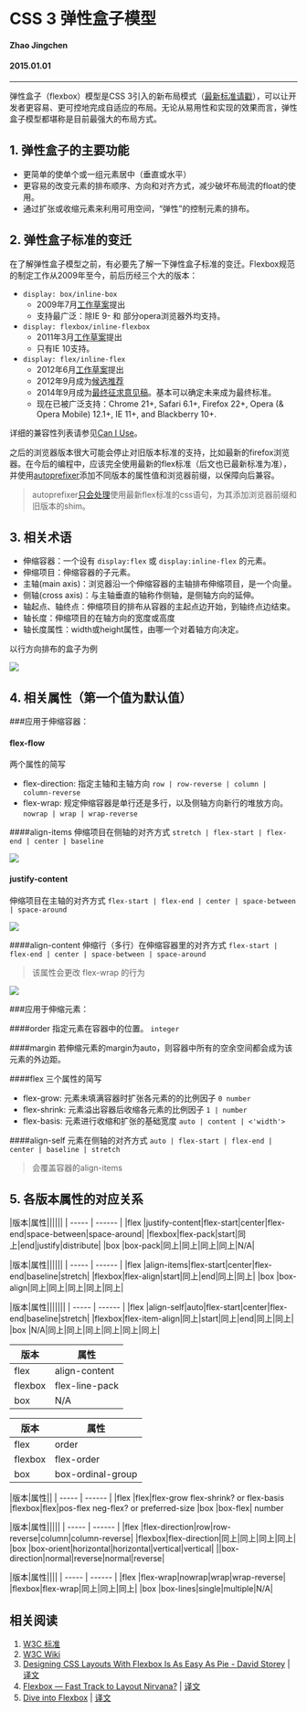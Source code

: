 CSS 3 弹性盒子模型
=======================
#### Zhao Jingchen
#### 2015.01.01
---------------

弹性盒子（flexbox）模型是CSS 3引入的新布局模式（[最新标准请戳](http://www.w3.org/TR/css3-flexbox/)），可以让开发者更容易、更可控地完成自适应的布局。无论从易用性和实现的效果而言，弹性盒子模型都堪称是目前最强大的布局方式。

## 1. 弹性盒子的主要功能
- 更简单的使单个或一组元素居中（垂直或水平）
- 更容易的改变元素的排布顺序、方向和对齐方式，减少破坏布局流的float的使用。
- 通过扩张或收缩元素来利用可用空间，“弹性”的控制元素的排布。

## 2. 弹性盒子标准的变迁
在了解弹性盒子模型之前，有必要先了解一下弹性盒子标准的变迁。Flexbox规范的制定工作从2009年至今，前后历经三个大的版本：

- `display: box/inline-box`
    - 2009年7月[工作草案](http://www.w3.org/TR/2009/WD-css3-flexbox-20090723/)提出
    - 支持最广泛：除IE 9- 和 部分opera浏览器外均支持。
- `display: flexbox/inline-flexbox`
    - 2011年3月[工作草案](http://www.w3.org/TR/2011/WD-css3-flexbox-20110322/)提出
    - 只有IE 10支持。
- `display: flex/inline-flex`
    - 2012年6月[工作草案](http://www.w3.org/TR/2012/WD-css3-flexbox-20120612/)提出
    - 2012年9月成为[候选推荐](http://www.w3.org/TR/2012/CR-css3-flexbox-20120918/)
    - 2014年9月成为[最终征求意见稿](http://www.w3.org/TR/2014/WD-css-flexbox-1-20140925/)。基本可以确定未来成为最终标准。
    - 现在已被广泛支持：Chrome 21+, Safari 6.1+, Firefox 22+, Opera (& Opera Mobile) 12.1+, IE 11+, and Blackberry 10+.

详细的兼容性列表请参见[Can I Use](http://caniuse.com/#feat=flexbox)。

之后的浏览器版本很大可能会停止对旧版本标准的支持，比如最新的firefox浏览器。在今后的编程中，应该完全使用最新的flex标准（后文也已最新标准为准），并使用[autoprefixer](https://github.com/postcss/autoprefixer)添加不同版本的属性值和浏览器前缀，以保障向后兼容。

> autoprefixer[只会处理](https://github.com/postcss/autoprefixer#why-doesnt-autoprefixer-support-display-box-box-align-etc)使用最新flex标准的css语句，为其添加浏览器前缀和旧版本的shim。


## 3. 相关术语
- 伸缩容器：一个设有 `display:flex` 或 `display:inline-flex` 的元素。
- 伸缩项目：伸缩容器的子元素。
- 主轴(main axis)：浏览器沿一个伸缩容器的主轴排布伸缩项目，是一个向量。
- 侧轴(cross axis)：与主轴垂直的轴称作侧轴，是侧轴方向的延伸。
- 轴起点、轴终点：伸缩项目的排布从容器的主起点边开始，到轴终点边结束。
- 轴长度：伸缩项目的在轴方向的宽度或高度
- 轴长度属性：width或height属性，由哪一个对着轴方向决定。

以行方向排布的盒子为例

![](http://www.w3.org/html/ig/zh/wiki/images/b/bf/Flex-direction-terms-new.zh-hans.png)

## 4. 相关属性（第一个值为默认值）

###应用于伸缩容器：

#### flex-flow
两个属性的简写
- flex-direction: 指定主轴和主轴方向 `row | row-reverse | column | column-reverse`
- flex-wrap: 规定伸缩容器是单行还是多行，以及侧轴方向新行的堆放方向。 `nowrap | wrap | wrap-reverse`

####align-items
伸缩项目在侧轴的对齐方式 `stretch | flex-start | flex-end | center | baseline`

![](http://www.w3.org/html/ig/zh/wiki/images/5/59/Flex-align.png)

#### justify-content
伸缩项目在主轴的对齐方式 `flex-start | flex-end | center | space-between | space-around`

![](http://www.w3.org/html/ig/zh/wiki/images/1/1b/Flex-pack-new.png)

####align-content
伸缩行（多行）在伸缩容器里的对齐方式 `flex-start | flex-end | center | space-between | space-around`

> 该属性会更改 flex-wrap 的行为

![](http://www.w3.org/html/ig/zh/wiki/images/9/97/Align-content-example.png)

###应用于伸缩元素：

####order
指定元素在容器中的位置。 `integer`

####margin
若伸缩元素的margin为auto，则容器中所有的空余空间都会成为该元素的外边距。

####flex
三个属性的简写
- flex-grow: 元素未填满容器时扩张各元素的的比例因子 `0 number`
- flex-shrink: 元素溢出容器后收缩各元素的比例因子 `1 | number`
- flex-basis: 元素进行收缩和扩张的基础宽度 `auto | content | <'width'>`

####align-self
元素在侧轴的对齐方式 `auto | flex-start | flex-end | center | baseline | stretch`

>会覆盖容器的align-items

## 5. 各版本属性的对应关系

|版本|属性||||||
| ----- | ------ |
|flex   |justify-content|flex-start|center|flex-end|space-between|space-around|
|flexbox|flex-pack|start|同上|end|justify|distribute|
|box    |box-pack|同上|同上|同上|同上|N/A|

|版本|属性||||||
| ----- | ------ |
|flex   |align-items|flex-start|center|flex-end|baseline|stretch|
|flexbox|flex-align|start|同上|end|同上|同上|
|box    |box-align|同上|同上|同上|同上|同上|

|版本|属性|||||||
| ----- | ------ |
|flex   |align-self|auto|flex-start|center|flex-end|baseline|stretch|
|flexbox|flex-item-align|同上|start|同上|end|同上|同上|
|box    |N/A|同上|同上|同上|同上|同上|同上|

|版本|属性|
| ----- | ------ |
|flex   |align-content|flex-start|center|flex-end|space-between|space-around|stretch|
|flexbox|flex-line-pack|start|同上|end|justify|distribute|stretch|
|box    |N/A|同上|同上|同上|同上|同上|同上|

|版本|属性|
| ----- | ------ |
|flex   |order|
|flexbox|flex-order|
|box    |box-ordinal-group|

|版本|属性||
| ----- | ------ |
|flex   |flex|flex-grow flex-shrink? or flex-basis
|flexbox|flex|pos-flex neg-flex? or preferred-size
|box    |box-flex| number

|版本|属性|||||
| ----- | ------ |
|flex   |flex-direction|row|row-reverse|column|column-reverse|
|flexbox|flex-direction|同上|同上|同上|同上|
|box    |box-orient|horizontal|horizontal|vertical|vertical|
||box-direction|normal|reverse|normal|reverse|

|版本|属性||||
| ----- | ------ |
|flex   |flex-wrap|nowrap|wrap|wrap-reverse|
|flexbox|flex-wrap|同上|同上|同上|
|box    |box-lines|single|multiple|N/A|

## 相关阅读
1. [W3C 标准](http://www.w3.org/TR/css3-flexbox/)
2. [W3C Wiki](http://www.w3.org/html/ig/zh/wiki/Css3-flexbox/zh-hans)
3. [Designing CSS Layouts With Flexbox Is As Easy As Pie - David Storey](http://www.smashingmagazine.com/2013/05/22/centering-elements-with-flexbox/) | [译文](http://www.w3cplus.com/css3/designing-css-layout-with-flexbox.html)
4. [Flexbox — Fast Track to Layout Nirvana?](http://dev.opera.com/articles/view/flexbox-basics/) | [译文](http://www.w3cplus.com/css3/flexbox-basics.html)
5. [Dive into Flexbox](http://bocoup.com/weblog/dive-into-flexbox/) | [译文](http://www.w3cplus.com/blog/666.html)